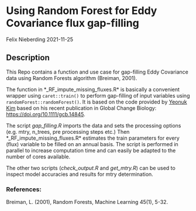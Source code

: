 Using Random Forest for Eddy Covariance flux gap-filling
================
Felix Nieberding
2021-11-25

## Description

This Repo contains a function and use case for gap-filling Eddy
Covariance data using Random Forests algorithm (Breiman, 2001).

The function in \*\_RF_impute_missing_fluxes.R\* is basically a
convenient wrapper using `caret::train()` to perform gap-filling of
input variables using `randomForest::randomForest()`. It is based on the
code provided by [Yeonuk
Kim](https://github.com/yeonukkim/EC_FCH4_gapfilling) based on his
recent publication in Global Change Biology:
<https://doi.org/10.1111/gcb.14845>.

The script *gap_filling.R* imports the data and sets the processing
options (e.g. mtry, n_trees, pre processing steps etc.) Then
\*\_RF_impute_missing_fluxes.R\* estimates the train parameters for
every (flux) variable to be filled on an annual basis. The script is
performed in parallel to increase computation time and can easily be
adapted to the number of cores available.

The other two scripts (*check_output.R* and *get_mtry.R*) can be used to
inspect model accuracies and results for mtry determination.

### References:

Breiman, L. (2001), Random Forests, Machine Learning 45(1), 5-32.

